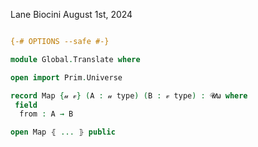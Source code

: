Lane Biocini
August 1st, 2024

```agda

{-# OPTIONS --safe #-}

module Global.Translate where

open import Prim.Universe

record Map {𝓊 𝓋} (A : 𝓊 type) (B : 𝓋 type) : 𝓤ω where
 field
  from : A → B

open Map ⦃ ... ⦄ public
